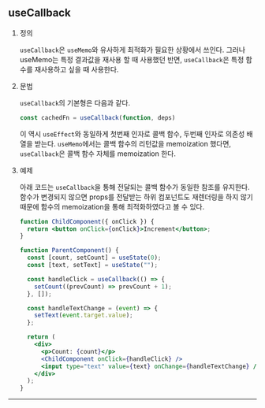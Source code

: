 ## useCallback

1. 정의

   `useCallback`은 `useMemo`와 유사하게 최적화가 필요한 상황에서 쓰인다. 그러나 useMemo는 특정 결과값을 재사용 할 때 사용했던 반면, `useCallback`은 특정 함수를 재사용하고 싶을 때 사용한다.

2. 문법

   `useCallback`의 기본형은 다음과 같다.

   ```jsx
   const cachedFn = useCallback(function, deps)
   ```

   이 역시 `useEffect`와 동일하게 첫번째 인자로 콜백 함수, 두번째 인자로 의존성 배열을 받는다. `useMemo`에서는 콜백 함수의 리턴값을 memoization 했다면, `useCallback`은 콜백 함수 자체를 memoization 한다.

3. 예제

   아래 코드는 `useCallback`을 통해 전달되는 콜백 함수가 동일한 참조를 유지한다. 함수가 변경되지 않으면 props를 전달받는 하위 컴포넌트도 재렌더링을 하지 않기 때문에 함수의 memoization을 통해 최적화하였다고 볼 수 있다.

   ```jsx
   function ChildComponent({ onClick }) {
     return <button onClick={onClick}>Increment</button>;
   }

   function ParentComponent() {
     const [count, setCount] = useState(0);
     const [text, setText] = useState("");

     const handleClick = useCallback(() => {
       setCount((prevCount) => prevCount + 1);
     }, []);

     const handleTextChange = (event) => {
       setText(event.target.value);
     };

     return (
       <div>
         <p>Count: {count}</p>
         <ChildComponent onClick={handleClick} />
         <input type="text" value={text} onChange={handleTextChange} />
       </div>
     );
   }
   ```

---
